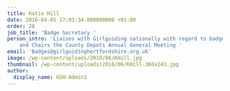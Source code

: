```yaml
---
title: Katie Hill
date: 2016-04-05 17:03:34.000000000 +01:00
order: 20
job_title: 'Badge Secretary '
person_intro: 'Liaises with Girlguiding nationally with regard to badges and certificates,
    and Chairs the County Depots Annual General Meeting '
email: 'Badges@girlguidinghertfordshire.org.uk'
image: /wp-content/uploads/2018/06/KHill.jpg
thumbnail: /wp-content/uploads/2018/06/KHill-360x243.jpg
author:
  display_name: GGH-Admin1
---
```



